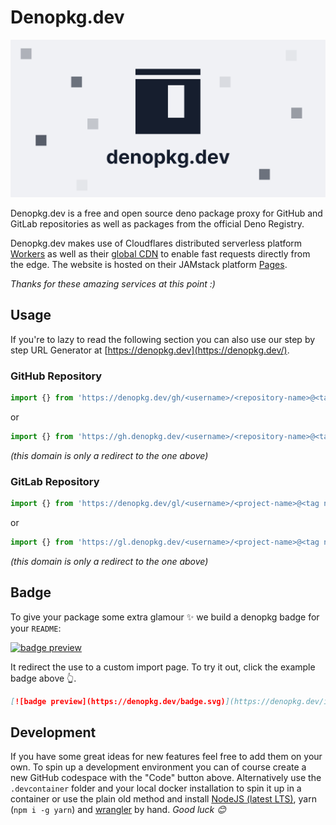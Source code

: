 # Denopkg.dev

![hero image](./hero.png)

Denopkg.dev is a free and open source deno package proxy for GitHub and GitLab
repositories as well as packages from the official Deno Registry.

Denopkg.dev makes use of Cloudflares distributed serverless platform
[Workers](https://workers.cloudflare.com/) as well as their
[global CDN](https://www.cloudflare.com/cdn/) to enable fast requests directly
from the edge. The website is hosted on their JAMstack platform
[Pages](https://pages.cloudflare.com/).

_Thanks for these amazing services at this point :)_

## Usage

If you're to lazy to read the following section you can also use our step by
step URL Generator at [https://denopkg.dev](https://denopkg.dev/).

### GitHub Repository

```ts
import {} from 'https://denopkg.dev/gh/<username>/<repository-name>@<tag name>/path/to/file.ts';
```

or

```ts
import {} from 'https://gh.denopkg.dev/<username>/<repository-name>@<tag name>/path/to/file.ts';
```

_(this domain is only a redirect to the one above)_

### GitLab Repository

```ts
import {} from 'https://denopkg.dev/gl/<username>/<project-name>@<tag name>/path/to/file.ts';
```

or

```ts
import {} from 'https://gl.denopkg.dev/<username>/<project-name>@<tag name>/path/to/file.ts';
```

_(this domain is only a redirect to the one above)_

## Badge

To give your package some extra glamour ✨ we build a denopkg badge for your `README`:

[![badge preview](https://denopkg.dev/badge.svg)](https://denopkg.dev/import/gh/alexanderschau/denopkg.dev@main/README.md)

It redirect the use to a custom import page. To try it out, click the example badge above 👆.

```md
[![badge preview](https://denopkg.dev/badge.svg)](https://denopkg.dev/import/<type>/<username>/<repository-name>@<tag name>/path/to/file.ts)
```

## Development

If you have some great ideas for new features feel free to add them on your own.
To spin up a development environment you can of course create a new GitHub
codespace with the "Code" button above. Alternatively use the `.devcontainer`
folder and your local docker installation to spin it up in a container or use
the plain old method and install [NodeJS (latest LTS)](https://nodejs.org/en/),
yarn (`npm i -g yarn`) and
[wrangler](https://developers.cloudflare.com/workers/#installing-the-workers-cli)
by hand. _Good luck 😊_
